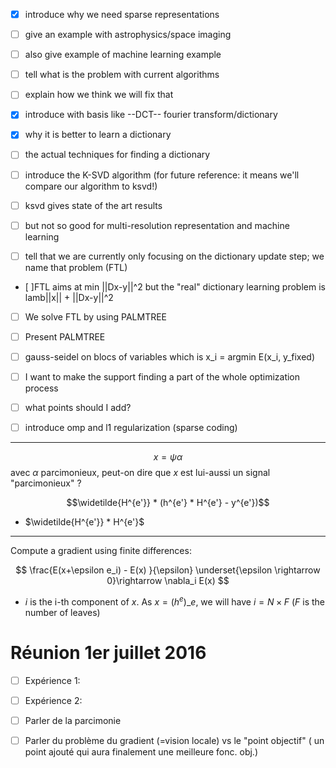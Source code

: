 
* [x] introduce why we need sparse representations
* [ ] give an example with astrophysics/space imaging
* [ ] also give example of machine learning example
* [ ] tell what is the problem with current algorithms
* [ ] explain how we think we will fix that

* [x] introduce with basis like  --DCT-- fourier transform/dictionary
* [x] why it is better to learn a dictionary
* [ ] the actual techniques for finding a dictionary
* [ ] introduce the K-SVD algorithm (for future reference: it means
  we'll compare our algorithm to ksvd!)
* [ ] ksvd gives state of the art results
* [ ] but not so good for multi-resolution representation and machine
  learning
* [ ] tell that we are currently only focusing on the dictionary
  update step; we name that problem (FTL)
* [ ]FTL aims at min ||Dx-y||^2 but the "real" dictionary learning problem
  is lamb||x|| + ||Dx-y||^2
* [ ] We solve FTL by using PALMTREE
* [ ] Present PALMTREE
* [ ] gauss-seidel on blocs of variables which is
    x_i = argmin E(x_i, y_fixed)


* [ ] I want to make the support finding a part of the whole
  optimization process
* [ ] what points should I add?
* [ ] introduce omp and l1 regularization (sparse coding)





---------------

$$x=\psi\alpha $$ avec $\alpha$ parcimonieux, peut-on dire que $x$ est lui-aussi un signal "parcimonieux" ?


$$\widetilde{H^{e'}} * (h^{e'} * H^{e'} - y^{e'})$$

- $\widetilde{H^{e'}} * H^{e'}$ 

---------------

Compute a gradient using finite differences:

$$ 
 \frac{E(x+\epsilon e_i) - E(x) }{\epsilon}
 \underset{\epsilon \rightarrow 0}\rightarrow \nabla_i E(x)
$$
- $i$ is the i-th component of $x$. As $x = (h^e)\_e$, we will have $i = N \times F$ ($F$ is the number of leaves)


Réunion 1er juillet 2016
========================

- [ ] Expérience 1: 
- [ ] Expérience 2:
- [ ] Parler de la parcimonie
- [ ] Parler du problème du gradient (=vision locale) vs le "point objectif" (
  un point ajouté qui aura finalement une meilleure fonc. obj.)

